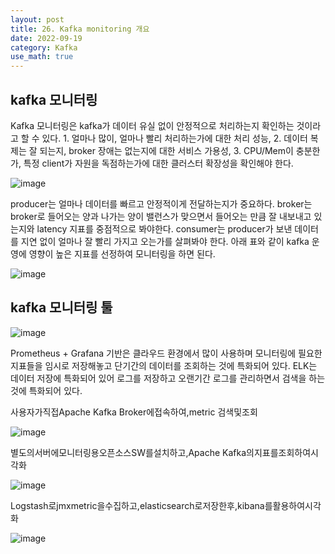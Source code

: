 ```yaml
---
layout: post
title: 26. Kafka monitoring 개요
date: 2022-09-19
category: Kafka
use_math: true
---
```



## kafka 모니터링

Kafka 모니터링은 kafka가 데이터 유실 없이 안정적으로 처리하는지 확인하는 것이라고 할 수 있다. 1. 얼마나 많이, 얼마나 빨리 처리하는가에 대한 처리 성능, 2. 데이터 복제는 잘 되는지, broker 장애는 없는지에 대한 서비스 가용성, 3. CPU/Mem이 충분한가, 특정 client가 자원을 독점하는가에 대한 클러스터 확장성을 확인해야 한다.

![image](https://user-images.githubusercontent.com/61526722/190933500-ac5bf18a-cff4-4cda-b611-be66824ccddb.png)

producer는 얼마나 데이터를 빠르고 안정적이게 전달하는지가 중요하다. broker는 broker로 들어오는 양과 나가는 양이 밸런스가 맞으면서 들어오는 만큼 잘 내보내고 있는지와 latency 지표를 중점적으로 봐야한다. consumer는 producer가 보낸 데이터를 지연 없이 얼마나 잘 빨리 가지고 오는가를 살펴봐야 한다. 아래 표와 같이 kafka 운영에 영향이 높은 지표를 선정하여 모니터링을 하면 된다.  

![image](https://user-images.githubusercontent.com/61526722/190933720-31abd221-1907-4ec6-96e9-1d7f7d4d69b4.png)


## kafka 모니터링 툴 

![image](https://user-images.githubusercontent.com/61526722/190934101-ff5acef5-3194-4c35-aab7-baa6a4f9367a.png)

Prometheus + Grafana 기반은 클라우드 환경에서 많이 사용하며 모니터링에 필요한 지표들을 임시로 저장해놓고 단기간의 데이터를 조회하는 것에 특화되어 있다. ELK는 데이터 저장에 특화되어 있어 로그를 저장하고 오랜기간 로그를 관리하면서 검색을 하는 것에 특화되어 있다. 

사용자가직접Apache Kafka Broker에접속하여,metric 검색및조회

![image](https://user-images.githubusercontent.com/61526722/190934471-b7754641-45aa-4950-8d67-9a61457afdf7.png)

별도의서버에모니터링용오픈소스SW를설치하고,Apache Kafka의지표를조회하여시각화

![image](https://user-images.githubusercontent.com/61526722/190934601-f279a732-ba02-440f-90e7-87001ecf0803.png)

Logstash로jmxmetric을수집하고,elasticsearch로저장한후,kibana를활용하여시각화

![image](https://user-images.githubusercontent.com/61526722/190934608-03554672-28dc-464d-ab7e-9312efef3f42.png)




